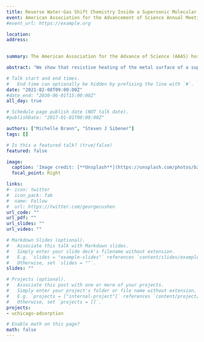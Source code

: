 ```yaml
---
title: Reverse Water-Gas Shift Chemistry Inside a Supersonic Molecular Beam Nozzle (E-Poster)
event: American Association for the Advancement of Science Annual Meeting
#event_url: https://example.org

location: 
address:
 

summary: The American Association for the Advance of Science (AAAS) hosts an annual meeting. Due to COVID-19, this meeting was virtual. 

abstract: "We show that resistive heating of the metal surface of a supersonic molecular beam nozzle is very effective in converting CO2 diluted in H2 to CO and H2O via the reverse water–gas shift (RWGS) reaction at temperatures that preclude simple pyrolysis. The conversion of CO2 to CO, referred to as “RWGS yield,” exceeds 80% at nozzle temperature above 1000 K, with a detectable methane byproduct. The stainless-steel surface of the nozzle appears to facilitate the reaction as a heterogeneous catalyst. Reaction yield increases with nozzle temperature and when the gas mixture contains a significant excess of H2, while decreases with increasing nozzle stagnation pressure. The inverse dependence of the reaction on stagnation pressure is used to propose a reaction mechanism based on redox mechanisms for high temperature RWG catalysts in the forward and reverse directions. Additional kinetic control over the mechanism is afforded by adjusting reactant partial pressures, residence times inside the nozzle reactor, and nozzle temperature, highlighting this method’s utility in screening heterogeneous catalysis reactions with fine control over mass flow rates, pressure, and temperature. This supersonic reaction technique can also facilitate reactions with surface-generated gas-phase radicals, followed by rapid desorption and cooling of the intermediate products. The results of this study, therefore, present a route to efficient, high pressure, inline catalysis as well as a method to rapidly assess the viability of new catalysts in development."

# Talk start and end times.
#   End time can optionally be hidden by prefixing the line with `#`.
date: "2021-02-08T09:00:00Z"
#date_end: "2030-06-01T15:00:00Z"
all_day: true

# Schedule page publish date (NOT talk date).
#publishDate: "2017-01-01T00:00:00Z"

authors: ["Michelle Brann", "Steven J Sibener"]
tags: []

# Is this a featured talk? (true/false)
featured: false

image:
  caption: 'Image credit: [**Unsplash**](https://unsplash.com/photos/bzdhc5b3Bxs)'
  focal_point: Right

links:
#- icon: twitter
#  icon_pack: fab
#  name: Follow
#  url: https://twitter.com/georgecushen
url_code: ""
url_pdf: ""
url_slides: ""
url_video: ""

# Markdown Slides (optional).
#   Associate this talk with Markdown slides.
#   Simply enter your slide deck's filename without extension.
#   E.g. `slides = "example-slides"` references `content/slides/example-slides.md`.
#   Otherwise, set `slides = ""`.
slides: ""

# Projects (optional).
#   Associate this post with one or more of your projects.
#   Simply enter your project's folder or file name without extension.
#   E.g. `projects = ["internal-project"]` references `content/project/deep-learning/index.md`.
#   Otherwise, set `projects = []`.
projects:
- uchicago-adsorption

# Enable math on this page?
math: false
---
```



